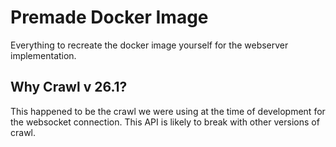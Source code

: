 # Premade Docker Image

Everything to recreate the docker image yourself for the webserver implementation.

## Why Crawl v 26.1?

This happened to be the crawl we were using at the time of development for the websocket connection. This API is likely to break with other versions of crawl. 



